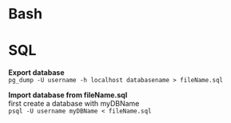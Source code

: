 # Bash

# SQL
**Export database**  
`pg_dump -U username -h localhost databasename > fileName.sql`

**Import database from fileName.sql**  
first create a database with myDBName  
`psql -U username myDBName < fileName.sql`